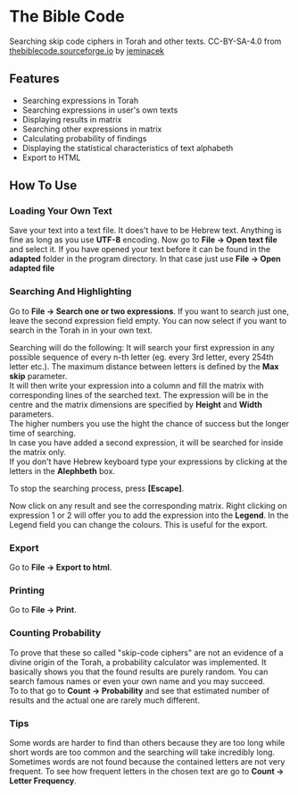 # The Bible Code
 Searching skip code ciphers in Torah and other texts. CC-BY-SA-4.0
from [thebiblecode.sourceforge.io](https://thebiblecode.sourceforge.io) by [jeminacek](https://sourceforge.net/u/jeminacek/profile)

## Features
* Searching expressions in Torah
* Searching expressions in user's own texts
* Displaying results in matrix
* Searching other expressions in matrix
* Calculating probability of findings
* Displaying the statistical characteristics of text alphabeth
* Export to HTML

## How To Use

### Loading Your Own Text

Save your text into a text file. It does't have to be Hebrew text. Anything is fine as long as you use **UTF-8** encoding. Now go to **File -> Open text file** and select it. If you have opened your text before it can be found in the **adapted** folder in the program directory. In that case just use **File -> Open adapted file**

### Searching And Highlighting

Go to **File -> Search one or two expressions**. If you want to search just one, leave the second expression field empty. You can now select if you want to search in the Torah in in your own text.

Searching will do the following: It will search your first expression in any possible sequence of every n-th letter (eg. every 3rd letter, every 254th letter etc.). The maximum distance between letters is defined by the **Max skip** parameter.  
It will then write your expression into a column and fill the matrix with corresponding lines of the searched text. The expression will be in the centre and the matrix dimensions are specified by **Height** and **Width** parameters.  
The higher numbers you use the hight the chance of success but the longer time of searching.  
In case you have added a second expression, it will be searched for inside the matrix only.  
If you don't have Hebrew keyboard type your expressions by clicking at the letters in the **Alephbeth** box.

To stop the searching process, press **\[Escape\]**.

Now click on any result and see the corresponding matrix. Right clicking on expression 1 or 2 will offer you to add the expression into the **Legend**. In the Legend field you can change the colours. This is useful for the export.

### Export

Go to **File -> Export to html**.

### Printing

Go to **File -> Print**.

### Counting Probability

To prove that these so called "skip-code ciphers" are not an evidence of a divine origin of the Torah, a probability calculator was implemented. It basically shows you that the found results are purely random. You can search famous names or even your own name and you may succeed.  
To to that go to **Count -> Probability** and see that estimated number of results and the actual one are rarely much different.

### Tips

Some words are harder to find than others because they are too long while short words are too common and the searching will take incredibly long. Sometimes words are not found because the contained letters are not very frequent. To see how frequent letters in the chosen text are go to **Count -> Letter Frequency**.
